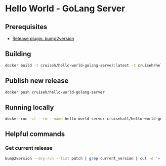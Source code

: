 # Hello World - GoLang Server

## Prerequisites

- [Release plugin: bump2version](https://github.com/c4urself/bump2version)

## Building

```sh
docker build -t cruiseh/hello-world-golang-server:latest -t cruiseh/hello-world-golang-server:$(git log -1 --format=%h)  .
```

## Publish new release

```sh
docker push cruiseh/hello-world-golang-server
```
## Running locally

```sh
docker run -it --rm --name hello-world-server cruisehall/hello-world-golang-server
```

## Helpful commands

### Get current release

```sh
bump2version --dry-run --list patch | grep current_version | cut -d '=' -f2
```
